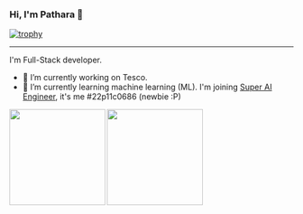 ### Hi, I'm Pathara 👋

[![trophy](https://github-profile-trophy.vercel.app/?username=patharanordev&margin-w=5)](https://github.com/patharanordev)

---

I'm Full-Stack developer.

- 🔭 I’m currently working on Tesco.
- 🌱 I’m currently learning machine learning (ML). I'm joining [Super AI Engineer](https://superai.aiat.or.th/), it's me #22p11c0686 (newbie :P)

<div>
  <img height="170" align="left" src="https://github-readme-stats.vercel.app/api?username=patharanordev&count_private=true&include_all_commits=true" />
  <img height="170" src="https://github-readme-stats.vercel.app/api/top-langs/?username=patharanordev&layout=compact&hide=Jupyter%20Notebook" />
</div>


<!--
**patharanordev/patharanordev** is a ✨ _special_ ✨ repository because its `README.md` (this file) appears on your GitHub profile.

Here are some ideas to get you started:

- 🔭 I’m currently working on ...
- 🌱 I’m currently learning ...
- 👯 I’m looking to collaborate on ...
- 🤔 I’m looking for help with ...
- 💬 Ask me about ...
- 📫 How to reach me: ...
- 😄 Pronouns: ...
- ⚡ Fun fact: ...
-->
